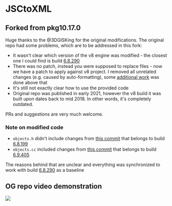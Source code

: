 # JSCtoXML
## Forked from pkg10.17.0

Huge thanks to the @3DGISKing for the original modifications. The original repo had some problems, which 
are to be addressed in this fork:
- It wasn't clear which version of the v8 engine was modified - the closest one I could find is build [6.8.290](https://github.com/v8/v8/releases/tag/6.8.290)
- There was no patch, instead you were supposed to replace files - now we have a patch to apply against v8 project. I removed all unrelated changes (e.g. caused by auto-formatting), some [additional work](#note-on-modified-code) was done above that
- It's still not exactly clear how to use the provided code
- Original repo was published in early 2021, however the v8 build it was built upon dates back to mid 2018. In other words, it's completely outdated.

PRs and suggestions are very much welcome.
  

### Note on modified code
- `objects.h` didn't include changes from [this commit](https://github.com/v8/v8/commit/11aaf0fb84f979a4f09e63c65f500350e053e221#diff-3a388106f384db09426fc3a25392bf0a1cc7ead81045ee62b40f94c3ee405a95) that belongs to build [6.8.199](https://github.com/v8/v8/releases/tag/6.8.199)
- `objects.cc` included changes from [this commit](https://github.com/v8/v8/commit/d5686a74d56fbb6985b22663ddadd66eb7b91519#diff-d27f7e8788adb680270271c52e086d7adf00f2b127a5378062e45af7801b1db4) that belongs to build [6.9.405](https://github.com/v8/v8/releases/tag/6.9.405)

The reasons behind that are unclear and everything was synchronized to work with build [6.8.290](https://github.com/v8/v8/releases/tag/6.8.290) as a baseline

## OG repo video demonstration

[![](http://img.youtube.com/vi/cKU5tkZqomE/0.jpg)](http://www.youtube.com/watch?v=cKU5tkZqomE "")
